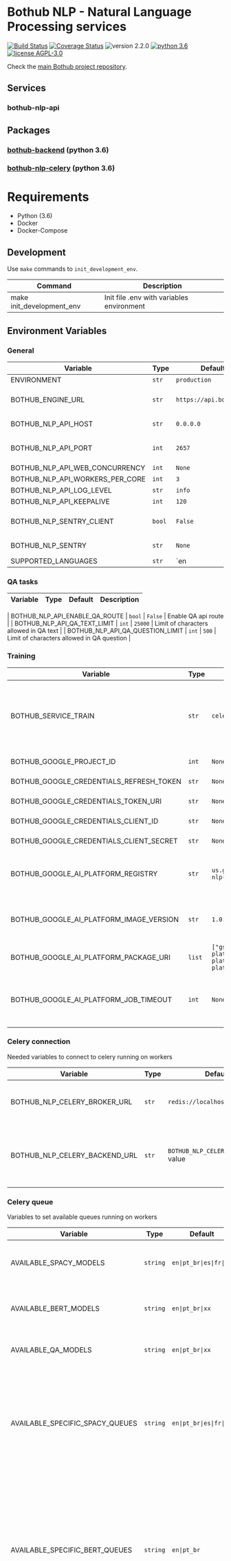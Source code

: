 # Bothub NLP - Natural Language Processing services

[![Build Status](https://travis-ci.org/bothub-it/bothub-nlp-api.svg?branch=master)](https://travis-ci.org/bothub-it/bothub-nlp-api) [![Coverage Status](https://coveralls.io/repos/github/bothub-it/bothub-nlp-api/badge.svg)](https://coveralls.io/github/bothub-it/bothub-nlp-api) ![version 2.2.0](https://img.shields.io/badge/version-2.2.0-blue.svg) [![python 3.6](https://img.shields.io/badge/python-3.6-green.svg)](https://docs.python.org/3.6/whatsnew/changelog.html) [![license AGPL-3.0](https://img.shields.io/badge/license-AGPL--3.0-red.svg)](https://github.com/udomobi/bothub-nlp/blob/master/LICENSE)

Check the [main Bothub project repository](https://github.com/Ilhasoft/bothub).


## Services

### bothub-nlp-api

## Packages

### [bothub-backend](https://github.com/bothub-it/bothub-backend) (python 3.6)

### [bothub-nlp-celery](https://github.com/bothub-it/bothub-nlp-celery) (python 3.6)


# Requirements

* Python (3.6)
* Docker
* Docker-Compose

## Development

Use ```make``` commands to ```init_development_env```.

| Command | Description |
|--|--|
| make init_development_env | Init file .env with variables environment

## Environment Variables

### General

| Variable | Type | Default | Description |
|--|--|--|--|
| ENVIRONMENT | `str` | `production` | |
| BOTHUB_ENGINE_URL | `str` | `https://api.bothub.it` | Web service api url |
| BOTHUB_NLP_API_HOST | `str` | `0.0.0.0` | Web service ip |
| BOTHUB_NLP_API_PORT | `int` | `2657` | Web service port |
| BOTHUB_NLP_API_WEB_CONCURRENCY | `int` | `None` |  |
| BOTHUB_NLP_API_WORKERS_PER_CORE | `int` | `3` |  |
| BOTHUB_NLP_API_LOG_LEVEL | `str` | `info` |  |
| BOTHUB_NLP_API_KEEPALIVE | `int` | `120` |  |
| BOTHUB_NLP_SENTRY_CLIENT | `bool` | `False` | Enable Sentry Client |
| BOTHUB_NLP_SENTRY | `str` | `None` | Sentry Client URL |
| SUPPORTED_LANGUAGES | `str` | `en|pt` | Set supported languages. Separate languages using `|` |

### QA tasks

| Variable | Type | Default | Description |
|--|--|--|--|

| BOTHUB_NLP_API_ENABLE_QA_ROUTE | `bool` | `False` | Enable QA api route |
| BOTHUB_NLP_API_QA_TEXT_LIMIT | `int` | `25000` | Limit of characters allowed in QA text |
| BOTHUB_NLP_API_QA_QUESTION_LIMIT | `int` | `500` | Limit of characters allowed in QA question |


### Training

| Variable | Type | Default | Description |
|--|--|--|--|
| BOTHUB_SERVICE_TRAIN | `str` | `celery` | 'celery' to train on celery worker or 'ai-platform' to use GCP service |
| BOTHUB_GOOGLE_PROJECT_ID | `int` | `None` | GCP project id |
| BOTHUB_GOOGLE_CREDENTIALS_REFRESH_TOKEN | `str` | `None` | GCP credentials |
| BOTHUB_GOOGLE_CREDENTIALS_TOKEN_URI | `str` | `None` | GCP credentials |
| BOTHUB_GOOGLE_CREDENTIALS_CLIENT_ID | `str` | `None` | GCP credentials |
| BOTHUB_GOOGLE_CREDENTIALS_CLIENT_SECRET | `str` | `None` | GCP credentials |
| BOTHUB_GOOGLE_AI_PLATFORM_REGISTRY | `str` | `us.gcr.io/bothub/bothub-nlp-ai-platform` | Google Container Registry (GCR) project url |
| BOTHUB_GOOGLE_AI_PLATFORM_IMAGE_VERSION | `str` | `1.0.0` | String to match built image version in google GCR |
| BOTHUB_GOOGLE_AI_PLATFORM_PACKAGE_URI | `list` | `["gs://poc-training-ai-platform/bothub-nlp-ai-platform/bothub-nlp-ai-platform-0.1.tar.gz"]` |  |
| BOTHUB_GOOGLE_AI_PLATFORM_JOB_TIMEOUT | `int` | `None` | Time limit a job can run before sending a cancel signal |

### Celery connection
Needed variables to connect to celery running on workers

| Variable | Type | Default | Description |
|--|--|--|--|
| BOTHUB_NLP_CELERY_BROKER_URL | `str` | `redis://localhost:6379/0	` | `Celery Broker URL, check usage instructions in Celery Docs` |
| BOTHUB_NLP_CELERY_BACKEND_URL | `str` | `BOTHUB_NLP_CELERY_BROKER_URL` value | Celery Backend URL, check usage instructions in [Celery Docs](http://docs.celeryproject.org/en/latest/index.html) |

### Celery queue
Variables to set available queues running on workers

| Variable | Type | Default | Description |
|--|--|--|--|
| AVAILABLE_SPACY_MODELS | `string` | <code>en&#124;pt_br&#124;es&#124;fr&#124;ru</code> | Available SPACY models of working nodes |
| AVAILABLE_BERT_MODELS | `string` | <code>en&#124;pt_br&#124;xx</code> | Available BERT models of working nodes |
| AVAILABLE_QA_MODELS | `string` | <code>en&#124;pt_br&#124;xx</code> | Available QA models of working nodes |
| AVAILABLE_SPECIFIC_SPACY_QUEUES | `string` | <code>en&#124;pt_br&#124;es&#124;fr&#124;ru</code> | Available languages with word2vec models. It means there is workers listening to `en-SPACY, pt_br-SPACY, ...` queues |
| AVAILABLE_SPECIFIC_BERT_QUEUES | `string` | <code>en&#124;pt_br</code> | Available languages with BERT models. It means there is workers listening to `en-BERT, pt_br-BERT` queues. Other languages will be sent to `multilang-BERT` queue |
| AVAILABLE_SPECIFIC_QA_QUEUES | `string` | <code>en&#124;pt_br</code> | Available languages with QA models. It means there is workers listening to `en-QA, pt_br-QA` queues. Other languages will be sent to `multilang-QA` queue |
| AVAILABLE_SPECIFIC_QUEUES | `string` | `""` | Languages without model that need to be handled in exclusive queues. It means there is workers listening to `""` queue. Other languages will be sent to `multilang` queue |
